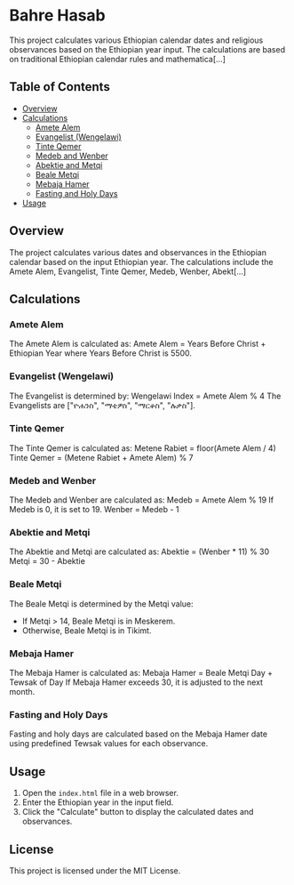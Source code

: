 # Bahre Hasab

This project calculates various Ethiopian calendar dates and religious observances based on the Ethiopian year input. The calculations are based on traditional Ethiopian calendar rules and mathematica[...]

## Table of Contents

- [Overview](#overview)
- [Calculations](#calculations)
  - [Amete Alem](#amete-alem)
  - [Evangelist (Wengelawi)](#evangelist-wengelawi)
  - [Tinte Qemer](#tinte-qemer)
  - [Medeb and Wenber](#medeb-and-wenber)
  - [Abektie and Metqi](#abektie-and-metqi)
  - [Beale Metqi](#beale-metqi)
  - [Mebaja Hamer](#mebaja-hamer)
  - [Fasting and Holy Days](#fasting-and-holy-days)
- [Usage](#usage)

## Overview

The project calculates various dates and observances in the Ethiopian calendar based on the input Ethiopian year. The calculations include the Amete Alem, Evangelist, Tinte Qemer, Medeb, Wenber, Abekt[...]

## Calculations

### Amete Alem

The Amete Alem is calculated as:
Amete Alem = Years Before Christ + Ethiopian Year
where Years Before Christ is 5500.

### Evangelist (Wengelawi)

The Evangelist is determined by:
Wengelawi Index = Amete Alem % 4
The Evangelists are ["ዮሐንስ", "ማቴዎስ", "ማርቆስ", "ሉቃስ"].

### Tinte Qemer

The Tinte Qemer is calculated as:
Metene Rabiet = floor(Amete Alem / 4)
Tinte Qemer = (Metene Rabiet + Amete Alem) % 7

### Medeb and Wenber

The Medeb and Wenber are calculated as:
Medeb = Amete Alem % 19
If Medeb is 0, it is set to 19.
Wenber = Medeb - 1

### Abektie and Metqi

The Abektie and Metqi are calculated as:
Abektie = (Wenber * 11) % 30
Metqi = 30 - Abektie

### Beale Metqi

The Beale Metqi is determined by the Metqi value:
- If Metqi > 14, Beale Metqi is in Meskerem.
- Otherwise, Beale Metqi is in Tikimt.

### Mebaja Hamer

The Mebaja Hamer is calculated as:
Mebaja Hamer = Beale Metqi Day + Tewsak of Day
If Mebaja Hamer exceeds 30, it is adjusted to the next month.

### Fasting and Holy Days

Fasting and holy days are calculated based on the Mebaja Hamer date using predefined Tewsak values for each observance.

## Usage

1. Open the `index.html` file in a web browser.
2. Enter the Ethiopian year in the input field.
3. Click the "Calculate" button to display the calculated dates and observances.

## License

This project is licensed under the MIT License.
